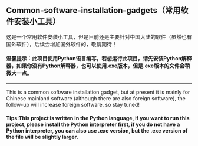 ## Common-software-installation-gadgets（常用软件安装小工具）
这是一个常用软件安装小工具，但是目前还是主要针对中国大陆的软件（虽然也有国外软件），后续会增加国外软件的，敬请期待！  

#### 温馨提示：此项目使用Python语言编写，若想运行此项目，请先安装Python解释器，如果你没有Python解释器，也可以使用.exe版本，但是.exe版本的文件会稍微大一点。

***

This is a common software installation gadget, but at present it is mainly for Chinese mainland software (although there are also foreign software), the follow-up will increase foreign software, so stay tuned!

#### Tips:This project is written in the Python language, if you want to run this project, please install the Python interpreter first, if you do not have a Python interpreter, you can also use .exe version, but the .exe version of the file will be slightly larger.
